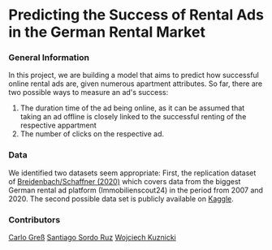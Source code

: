 # Predicting the Success of Rental Ads in the German Rental Market


### General Information 

In this project, we are building a model that aims to predict how successful online rental ads are, given numerous apartment attributes. So far, there are two possible ways to measure an ad's success: 

1. The duration time of the ad being online, as it can be assumed that taking an ad offline is closely linked to the successful renting of the respective appartment
2. The number of clicks on the respective ad.

### Data

We identified two datasets seem appropriate: First, the replication dataset of [Breidenbach/Schaffner (2020)](https://www.degruyter.com/document/doi/10.1515/ger-2019-0126/html?lang=en) which covers data from the biggest German rental ad platform (Immobilienscout24) in the period from 2007 and 2020. The second possible data set is publicly available on [Kaggle](https://www.kaggle.com/corrieaar/apartment-rental-offers-in-germany). 

### Contributors

[Carlo Greß](https://github.com/carlo-gress)
[Santiago Sordo Ruz](https://github.com/odros)
[Wojciech Kuznicki](https://github.com/wkuznicki)

